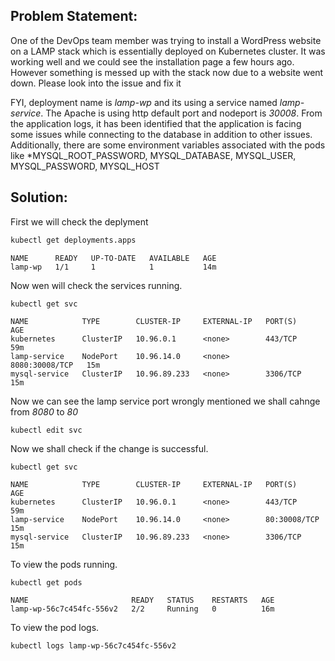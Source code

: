## Problem Statement: 
One of the DevOps team member was trying to install a WordPress website on a LAMP stack which is essentially deployed on Kubernetes cluster. It was working well and we could see the installation page a few hours ago. However something is messed up with the stack now due to a website went down. Please look into the issue and fix it

 FYI, deployment name is *lamp-wp* and its using a service named *lamp-service*. The Apache is using http default port and nodeport is *30008*. From the application logs, it has been identified that the application is facing some issues while connecting to the database in addition to other issues. Additionally, there are some environment variables associated with the pods like *MYSQL_ROOT_PASSWORD, MYSQL_DATABASE,  MYSQL_USER, MYSQL_PASSWORD, MYSQL_HOST

## Solution:
First we will check the deplyment

```bash
kubectl get deployments.apps
```
```
NAME      READY   UP-TO-DATE   AVAILABLE   AGE
lamp-wp   1/1     1            1           14m
```
Now wen will check the services running.
```
kubectl get svc
```
```
NAME            TYPE        CLUSTER-IP     EXTERNAL-IP   PORT(S)        AGE
kubernetes      ClusterIP   10.96.0.1      <none>        443/TCP        59m
lamp-service    NodePort    10.96.14.0     <none>        8080:30008/TCP   15m
mysql-service   ClusterIP   10.96.89.233   <none>        3306/TCP       15m
```
Now we can see the lamp service port wrongly mentioned we shall cahnge from *8080* to *80*
```
kubectl edit svc
```
Now we shall check if the change is successful.
```
kubectl get svc
```
```
NAME            TYPE        CLUSTER-IP     EXTERNAL-IP   PORT(S)        AGE
kubernetes      ClusterIP   10.96.0.1      <none>        443/TCP        59m
lamp-service    NodePort    10.96.14.0     <none>        80:30008/TCP   15m
mysql-service   ClusterIP   10.96.89.233   <none>        3306/TCP       15m
```

To view the pods running.
```
kubectl get pods
```
```
NAME                       READY   STATUS    RESTARTS   AGE
lamp-wp-56c7c454fc-556v2   2/2     Running   0          16m
```
To view the pod logs.
```
kubectl logs lamp-wp-56c7c454fc-556v2
```